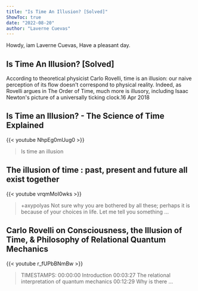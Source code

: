 ```yaml
---
title: "Is Time An Illusion? [Solved]"
ShowToc: true 
date: "2022-08-20"
author: "Laverne Cuevas" 
---
```


Howdy, iam Laverne Cuevas, Have a pleasant day.
## Is Time An Illusion? [Solved]
 According to theoretical physicist Carlo Rovelli, time is an illusion: our naive perception of its flow doesn't correspond to physical reality. Indeed, as Rovelli argues in The Order of Time, much more is illusory, including Isaac Newton's picture of a universally ticking clock.16 Apr 2018

## Is Time an Illusion? - The Science of Time Explained
{{< youtube NhpEg0mUug0 >}}
>Is time an illusion

## The illusion of time : past, present and future all exist together
{{< youtube vrqmMoI0wks >}}
>+axypolyas Not sure why you are bothered by all these; perhaps it is because of your choices in life. Let me tell you something ...

## Carlo Rovelli on Consciousness, the Illusion of Time, & Philosophy of Relational Quantum Mechanics
{{< youtube r_fUPbBNmBw >}}
>TIMESTAMPS: 00:00:00 Introduction 00:03:27 The relational interpretation of quantum mechanics 00:12:29 Why is there ...

